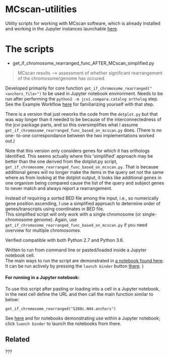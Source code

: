 # MCscan-utilities

Utility scripts for working with MCscan software, which is already installed and working in the Jupyter instances launchable [here](https://github.com/fomightez/mcscan-binder).

# The scripts

* get_if_chromosome_rearranged_func_AFTER_MCscan_simplified.py
> MCscan results --> assessment of whether significant rearrangement of the chromosome/genome has occured.

Developed primarily for core function `get_if_chromosome_rearranged("<anchors_file>")` to be used in Jupyter notebook environment. 
Needs to be run after performing the `python2 -m jcvi.compara.catalog ortholog` step. See the Example Workflow [here](https://github.com/tanghaibao/jcvi/wiki/MCscan-(Python-version)) for familiarizing yourself with that step.

There is a version that just reworks the code from the `dotplot.py` but that
was way longer than it needed to be because of the interconnectedness of the 
jcvi package parts, and so this oversimplifies what I assume
`get_if_chromosome_rearranged_func_based_on_mcscan.py` does. (There is no one-
to-one correspondance between the two implementations worked out.)

Note that this version only considers genes for which it has orthologs identified. This seems actually where this 'simplified' approach may be better than the one derived from the dotplot.py script, `get_if_chromosome_rearranged_func_based_on_mcscan.py`. That is because additional genes will no longer make the items in the query set not the same where as from looking at the dotplot output, it looks like additional genes in one organism being compared cause the list of the query and subject genes to never match and always report a rearrangement.

Instead of requiring a sorted BED file among the input, i.e., so numerically 
gene position ascending, I use a simplified approach 
to determine order of genes/transcripts using coordinates in BED file.  
This simplified script will only work 
with a single chromosome (or single-chromosome genome). Again, use 
`get_if_chromosome_rearranged_func_based_on_mcscan.py` if you need overview
for multiple chromosomes.

Verified compatible with both Python 2.7 and Python 3.6.

Written to run from command line or pasted/loaded inside a Jupyter notebook cell.  
The main ways to run the script are demonstrated in [a notebook found here](https://github.com/fomightez/????). It can be run actively by pressing the `launch binder` button [there](https://github.com/fomightez/????). )



#### For running in a Jupyter notebook:

To use this script after pasting or loading into a cell in a Jupyter notebook, in the next cell define the URL and then call the main function similar to below:
```
get_if_chromosome_rearranged("S288c.N44.anchors") 
```
See [here](https://git.io/vh8M7) and for notebooks demonstrating use within a Jupyter notebook; click `luanch binder` to launch the notebooks from there.


Related
-------

???
